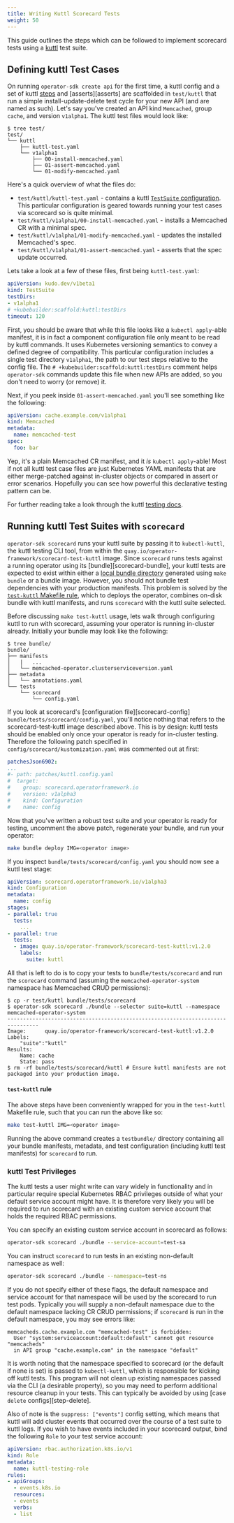 ```yaml
---
title: Writing Kuttl Scorecard Tests
weight: 50
---
```


This guide outlines the steps which can be followed to implement scorecard
tests using a [kuttl][kuttl] test suite.

## Defining kuttl Test Cases

On running `operator-sdk create api` for the first time, a kuttl config
and a set of kuttl [steps][steps] and [asserts][asserts] are scaffolded in `test/kuttl`
that run a simple install-update-delete test cycle for your new API (and are named as such).
Let's say you've created an API kind `Memcached`, group `cache`, and version `v1alpha1`.
The kuttl test files would look like:

```console
$ tree test/
test/
└── kuttl
    ├── kuttl-test.yaml
    └── v1alpha1
        ├── 00-install-memcached.yaml
        ├── 01-assert-memcached.yaml
        └── 01-modify-memcached.yaml
```

Here's a quick overview of what the files do:
- `test/kuttl/kuttl-test.yaml` - contains a kuttl [`TestSuite` configuration][suite].
This particular configuration is geared towards running your test cases via scorecard so is quite minimal.
- `test/kuttl/v1alpha1/00-install-memcached.yaml` - installs a Memcached CR with a minimal spec.
- `test/kuttl/v1alpha1/01-modify-memcached.yaml` - updates the installed Memcached's spec.
- `test/kuttl/v1alpha1/01-assert-memcached.yaml` - asserts that the spec update occurred.

Lets take a look at a few of these files, first being `kuttl-test.yaml`:

```yaml
apiVersion: kudo.dev/v1beta1
kind: TestSuite
testDirs:
- v1alpha1
# +kubebuilder:scaffold:kuttl:testDirs
timeout: 120
```

First, you should be aware that while this file looks like a `kubectl apply`-able manifest,
it is in fact a component configuration file only meant to be read by kuttl commands. It uses
Kubernetes versioning semantics to convey a defined degree of compatibility. This particular
configuration includes a single test directory `v1alpha1`, the path to our test steps relative
to the config file. The `# +kubebuilder:scaffold:kuttl:testDirs` comment helps `operator-sdk`
commands update this file when new APIs are added, so you don't need to worry (or remove) it.

Next, if you peek inside `01-assert-memcached.yaml` you'll see something like the following:

```yaml
apiVersion: cache.example.com/v1alpha1
kind: Memcached
metadata:
  name: memcached-test
spec:
  foo: bar
```

Yep, it's a plain Memcached CR manifest, and it _is_ `kubectl apply`-able! Most if not all kuttl
test case files are just Kubernetes YAML manifests that are either merge-patched against in-cluster
objects or compared in assert or error scenarios. Hopefully you can see how powerful this
declarative testing pattern can be.

For further reading take a look through the kuttl [testing docs][kuttl-testing].

## Running kuttl Test Suites with `scorecard`

`operator-sdk scorecard` runs your kuttl suite by passing it to `kubectl-kuttl`, the kuttl testing CLI tool,
from within the `quay.io/operator-framework/scorecard-test-kuttl` image. Since `scorecard` runs tests against
a running operator using its [bundle][scorecard-bundle], your kuttl tests are expected to exist within either a
[local bundle directory][doc-bundle] generated using `make bundle` or a bundle image. However, you
should not bundle test dependencies with your production manifests. This problem is solved by
the [`test-kuttl` Makefile rule](#test-kuttl-rule), which to deploys the operator,
combines on-disk bundle with kuttl manifests, and runs `scorecard` with the kuttl suite selected.

Before discussing `make test-kuttl` usage, lets walk through configuring kuttl to run with scorecard,
assuming your operator is running in-cluster already. Initially your bundle may look like the following:

```console
$ tree bundle/
bundle/
├── manifests
│   |   ...
│   └── memcached-operator.clusterserviceversion.yaml
├── metadata
│   └── annotations.yaml
└── tests
    └── scorecard
        └── config.yaml
```

If you look at scorecard's [configuration file][scorecard-config] `bundle/tests/scorecard/config.yaml`,
you'll notice nothing that refers to the scorecard-test-kuttl image described above. This is by design:
kuttl tests should be enabled only once your operator is ready for in-cluster testing. Therefore the
following patch specified in `config/scorecard/kustomization.yaml` was commented out at first:

```yaml
patchesJson6902:
...
#- path: patches/kuttl.config.yaml
#  target:
#    group: scorecard.operatorframework.io
#    version: v1alpha3
#    kind: Configuration
#    name: config
```

Now that you've written a robust test suite and your operator is ready for testing, uncomment the above
patch, regenerate your bundle, and run your operator:

```sh
make bundle deploy IMG=<operator image>
```

If you inspect `bundle/tests/scorecard/config.yaml` you should now see a kuttl test stage:

```yaml
apiVersion: scorecard.operatorframework.io/v1alpha3
kind: Configuration
metadata:
  name: config
stages:
- parallel: true
  tests:
    ...
- parallel: true
  tests:
  - image: quay.io/operator-framework/scorecard-test-kuttl:v1.2.0
    labels:
      suite: kuttl
```

All that is left to do is to copy your tests to `bundle/tests/scorecard` and run the `scorecard` command
(assuming the `memcached-operator-system` namespace has Memcached CRUD permissions):

```console
$ cp -r test/kuttl bundle/tests/scorecard
$ operator-sdk scorecard ./bundle --selector suite=kuttl --namespace memcached-operator-system
--------------------------------------------------------------------------------
Image:      quay.io/operator-framework/scorecard-test-kuttl:v1.2.0
Labels:
	"suite":"kuttl"
Results:
	Name: cache
	State: pass
$ rm -rf bundle/tests/scorecard/kuttl # Ensure kuttl manifests are not packaged into your production image.
```

#### `test-kuttl` rule

The above steps have been conveniently wrapped for you in the `test-kuttl` Makefile rule, such that
you can run the above like so:

```sh
make test-kuttl IMG=<operator image>
```

Running the above command creates a `testbundle/` directory containing all your bundle manifests, metadata,
and test configuration (including kuttl test manifests) for `scorecard` to run.

### kuttl Test Privileges

The kuttl tests a user might write can vary widely in functionality
and in particular require special Kubernetes RBAC privileges outside
of what your default service account might have. It is therefore very likely
you will be required to run scorecard with an existing custom service account
that holds the required RBAC permissions.

You can specify an existing custom service account in scorecard as follows:
```sh
operator-sdk scorecard ./bundle --service-account=test-sa
```

You can instruct `scorecard` to run tests in an existing non-default namespace
as well:
```sh
operator-sdk scorecard ./bundle --namespace=test-ns
```

If you do not specify either of these flags, the default namespace
and service account for that namespace will be used by the scorecard to run test pods.
Typically you will supply a non-default namespace due to the default namespace lacking
CR CRUD permissions; if `scorecard` is run in the default namespace, you may see errors like:

```
memcacheds.cache.example.com "memcached-test" is forbidden:
  User "system:serviceaccount:default:default" cannot get resource "memcacheds"
  in API group "cache.example.com" in the namespace "default"
```

It is worth noting that the namespace specified to scorecard (or the default if none is set)
is passed to `kubectl-kuttl`, which is responsible for kicking off kuttl tests.
This program will not clean up existing namespaces passed via the CLI (a desirable property),
so you may need to perform additional resource cleanup in your tests. This can typically
be avoided by using [case `delete` configs][step-delete].

Also of note is the `suppress: ["events"]` config setting, which means that kuttl will add
cluster events that occurred over the course of a test suite to kuttl logs. If you wish
to have events included in your scorecard output, bind the following `Role` to your
test service account:

```yaml
apiVersion: rbac.authorization.k8s.io/v1
kind: Role
metadata:
  name: kuttl-testing-role
rules:
- apiGroups:
  - events.k8s.io
  resources:
  - events
  verbs:
  - list
```

[kuttl]: https://kuttl.dev
[steps]:https://kudo.dev/docs/testing/reference.html#teststep
[suite]:https://kudo.dev/docs/testing/reference.html#testsuite
[assert]:https://kudo.dev/docs/testing/reference.html#testassert
[kuttl-testing]:https://kudo.dev/docs/testing.html#writing-your-first-test
[doc-bundle]:/docs/olm-integration/quickstart-bundle/#creating-a-bundle
[scorcard-bundle]:/docs/advanced-topics/scorecard/scorecard/#running-the-scorecard
[scorcard-config]:/docs/advanced-topics/scorecard/scorecard/#configuration
[steps-delete]:https://kudo.dev/docs/testing/steps.html#deleting-objects
